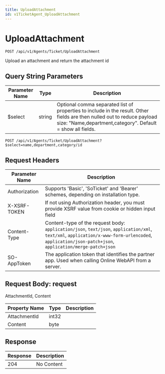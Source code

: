 ```yaml
---
title: UploadAttachment
id: v1TicketAgent_UploadAttachment
---
```


# UploadAttachment

```http
POST /api/v1/Agents/Ticket/UploadAttachment
```

Upload an attachment and return the attachment id







## Query String Parameters

| Parameter Name | Type |  Description |
|----------------|------|--------------|
| $select | string |  Optional comma separated list of properties to include in the result. Other fields are then nulled out to reduce payload size: "Name,department,category". Default = show all fields. |

```http
POST /api/v1/Agents/Ticket/UploadAttachment?$select=name,department,category/id
```


## Request Headers

| Parameter Name | Description |
|----------------|-------------|
| Authorization  | Supports 'Basic', 'SoTicket' and 'Bearer' schemes, depending on installation type. |
| X-XSRF-TOKEN   | If not using Authorization header, you must provide XSRF value from cookie or hidden input field |
| Content-Type | Content-type of the request body: `application/json`, `text/json`, `application/xml`, `text/xml`, `application/x-www-form-urlencoded`, `application/json-patch+json`, `application/merge-patch+json` |
| SO-AppToken | The application token that identifies the partner app. Used when calling Online WebAPI from a server. |

## Request Body: request  

AttachmentId, Content 

| Property Name | Type |  Description |
|----------------|------|--------------|
| AttachmentId | int32 |  |
| Content | byte |  |


## Response


| Response | Description |
|----------------|-------------|
| 204 | No Content |